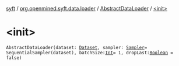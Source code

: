[syft](../../index.md) / [org.openmined.syft.data.loader](../index.md) / [AbstractDataLoader](index.md) / [&lt;init&gt;](./-init-.md)

# &lt;init&gt;

`AbstractDataLoader(dataset: `[`Dataset`](../../org.openmined.syft.data/-dataset/index.md)`, sampler: `[`Sampler`](../../org.openmined.syft.data.samplers/-sampler/index.md)` = SequentialSampler(dataset), batchSize: `[`Int`](https://kotlinlang.org/api/latest/jvm/stdlib/kotlin/-int/index.html)` = 1, dropLast: `[`Boolean`](https://kotlinlang.org/api/latest/jvm/stdlib/kotlin/-boolean/index.html)` = false)`